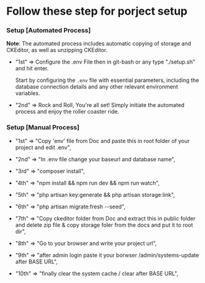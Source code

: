 # Follow these step for porject setup

### Setup [Automated Process]

**Note**: The automated process includes automatic copying of storage and CKEditor, as well as unzipping CKEditor.

* "1st" => Configure the .env File then in git-bash or any type "./setup.sh" and hit enter.

   Start by configuring the `.env` file with essential parameters, including the database connection details and any other relevant environment variables.

* "2nd"  =>  Rock and Roll, You're all set! Simply initiate the automated process and enjoy the roller coaster ride.

### Setup [Manual Process]

* "1st"  => "Copy 'env' file from Doc and paste this in root folder of your project and edit .env",

* "2nd"  => "In .env file change your baseurl and database name",

* "3rd"  => "composer install",

* "4th"  => "npm install && npm run dev && npm run watch",

* "5th"  => "php artisan key:generate && php artisan storage:link",

* "6th"  => "php artisan migrate:fresh --seed",

* "7th"  => "Copy ckeditor folder from Doc and extract this in public folder and delete zip file & copy storage foler from the docs and put it to root dir",

* "8th"  => "Go to your browser and write your project url",

* "9th"  => "after admin login paste it your borwser /admin/systems-update after BASE URL",

* "10th" => "finally clear the system cache / clear after BASE URL",
